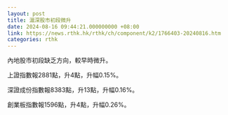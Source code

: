```yaml
---
layout: post
title: 滬深股市初段微升
date: 2024-08-16 09:44:21.000000000 +08:00
link: https://news.rthk.hk/rthk/ch/component/k2/1766403-20240816.htm
categories: rthk
---
```


內地股市初段缺乏方向，較早時微升。

上證指數報2881點，升4點，升幅0.15%。

深證成份指數報8383點，升13點，升幅0.16%。

創業板指數報1596點，升4點，升幅0.26%。
